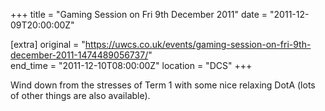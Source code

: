 +++
title = "Gaming Session on Fri 9th December 2011"
date = "2011-12-09T20:00:00Z"

[extra]
original = "https://uwcs.co.uk/events/gaming-session-on-fri-9th-december-2011-1474489056737/"    
end_time = "2011-12-10T08:00:00Z"
location = "DCS"
+++

Wind down from the stresses of Term 1 with some nice relaxing DotA (lots of other things are also available).


